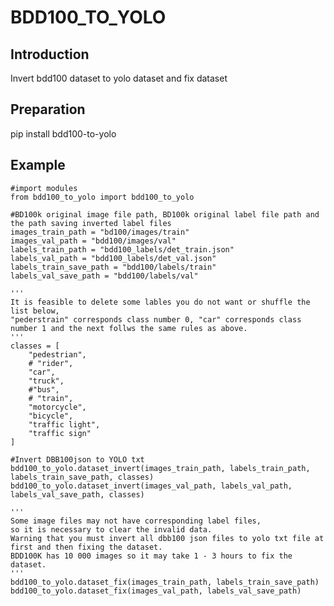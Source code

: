 # BDD100_TO_YOLO
## Introduction
Invert bdd100 dataset to yolo dataset and fix dataset
## Preparation
pip install bdd100-to-yolo
## Example
<pre><code>#import modules
from bdd100_to_yolo import bdd100_to_yolo

#BD100k original image file path, BD100k original label file path and the path saving inverted label files
images_train_path = "bd100/images/train"
images_val_path = "bdd100/images/val"
labels_train_path = "bdd100_labels/det_train.json"
labels_val_path = "bdd100_labels/det_val.json"
labels_train_save_path = "bdd100/labels/train"
labels_val_save_path = "bdd100/labels/val"

'''
It is feasible to delete some lables you do not want or shuffle the list below, 
"pederstrain" corresponds class number 0, "car" corresponds class number 1 and the next follws the same rules as above.
'''
classes = [
    "pedestrian",  
    # "rider",
    "car",
    "truck",
    #"bus",
    # "train",
    "motorcycle",
    "bicycle",
    "traffic light",
    "traffic sign"
]

#Invert DBB100json to YOLO txt
bdd100_to_yolo.dataset_invert(images_train_path, labels_train_path, labels_train_save_path, classes)
bdd100_to_yolo.dataset_invert(images_val_path, labels_val_path, labels_val_save_path, classes)

'''
Some image files may not have corresponding label files, 
so it is necessary to clear the invalid data. 
Warning that you must invert all dbb100 json files to yolo txt file at first and then fixing the dataset. 
BDD100K has 10 000 images so it may take 1 - 3 hours to fix the dataset.
'''
bdd100_to_yolo.dataset_fix(images_train_path, labels_train_save_path)
bdd100_to_yolo.dataset_fix(images_val_path, labels_val_save_path)</code></pre>
